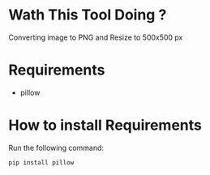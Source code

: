 # Wath This Tool Doing ? 
Converting image to PNG and Resize to 500x500 px

# Requirements
- pillow

  
# How to install Requirements
 Run the following command:
 
    pip install pillow
